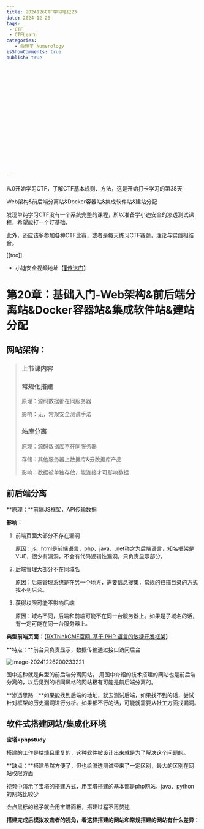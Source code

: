 ```yaml
---
title: 2024126CTF学习笔记23
date: 2024-12-26
tags:
 - CTF
 - CTFLearn
categories:
   - 命理学 Numerology
isShowComments: true
publish: true





















---
```


<Boxx/>

从0开始学习CTF，了解CTF基本规则、方法，这是开始打卡学习的第38天

Web架构&前后端分离站&Docker容器站&集成软件站&建站分配

发现单纯学习CTF没有一个系统完整的课程，所以准备学小迪安全的渗透测试课程，希望能打一个好基础。

此外，还应该多参加各种CTF比赛，或者是每天练习CTF赛题，理论与实践相结合。

[[toc]]

- 小迪安全视频地址【[🔗传送门]([https://www.bilibili.com/video/BV123yAYMEwb/)】

<!-- more -->

# 第20章：基础入门-Web架构&前后端分离站&Docker容器站&集成软件站&建站分配

## 网站架构：

> ### 上节课内容
>
> ### 常规化搭建
>
> 原理：源码数据都在同服务器
>
> 影响：无，常规安全测试手法
>
> ### 站库分离
>
> 原理：源码数据库不在同服务器
>
> 存储：其他服务器上数据库&云数据库产品
>
> 影响：数据被单独存放，能连接才可影响数据

## 前后端分离

**原理：**前端JS框架，API传输数据

**影响：**

1. 前端页面大部分不存在漏洞

   原因：js、html是前端语言，php、java、.net称之为后端语言，知名框架是VUE，很少有漏洞，不会有代码逻辑性漏洞，只负责显示部分。

2. 后端管理大部分不在同域名

   原因：后端管理系统是在另一个地方，需要信息搜集，常规的扫描目录的方式找不到后台。

3. 获得权限可能不影响后端

   原因：域名不同，后端和前端可能不在同一台服务器上。如果是子域名的话，有一定可能在同一台服务器上。

**典型前端页面：**【[RXThinkCMF官网-基于 PHP 语言的敏捷开发框架](https://www.rxthink.cn/)】

**特点：**前台只负责显示，数据传输通过接口访问后台

![image-20241226200233221](/img/ctfLearn/image-20241226200233221.png)

图中这种就是典型的前后端分离网站， 用图中介绍的技术搭建的网站也是前后端分离的，以后见到的相同风格的网站极有可能是前后端分离的。

**渗透思路：**如果能找到后端的地址，就去测试后端，如果找不到的话，尝试针对框架的历史漏洞进行分析。如果都不行的话，可能就需要从社工方面找漏洞。



## 软件式搭建网站/集成化环境

**宝塔+phpstudy**

搭建的工作是枯燥且重复的，这种软件被设计出来就是为了解决这个问题的。

**缺点：**搭建虽然方便了，但也给渗透测试带来了一定区别，最大的区别在网站权限方面

视频中演示了宝塔的搭建方式，用宝塔搭建的基本都是php网站，java、python的网站比较少

会点鼠标的猴子就会用宝塔面板，搭建过程不再赘述

**搭建完成后模拟攻击者的视角，看这样搭建的网站和常规搭建的网站有什么差异：**
